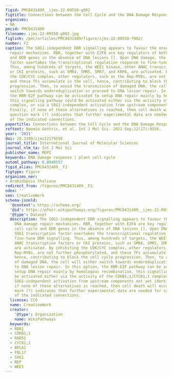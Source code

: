 ```yaml
---
figid: PMC8431409__ijms-22-09558-g002
figtitle: Connections between the Cell Cycle and the DNA Damage Response in Plants
organisms:
- NA
pmcid: PMC8431409
filename: ijms-22-09558-g002.jpg
figlink: /pmc/articles/PMC8431409/figure/ijms-22-09558-f002/
number: F2
caption: The SOG1-independent DDR signalling appears to favour the onset of DNA damage
  repair mechanisms. RBR, together with E2FA are key regulators of both cell cycle
  and DDR genes in the absence of DNA lesions []. Upon DNA damage, the SOG1 transcription
  factor overtakes the transcriptional regulation response to fine-tune DDR signalling.
  Thus, among hundreds of targets, the WEE1 kinase, other ANAC transcription factors
  or CKI proteins, such as SMR4, SMR5, SMR7, and KRP6, are activated. By inhibiting
  the CDK/CYC complex, other regulators, such as the Rep-MYBs, are not further phosphorylated,
  and these TFs accumulate in the cell, hence, contributing to block the cell cycle
  progression. Then, to avoid the transmission of damaged DNA, the cell will either
  switch towards endoreduplication or proceed to DNA lesion repair. In this option,
  the RBR-E2F pathway can be activated to setup DNA repair mainly by homologous recombination,
  this signalling pathway could be activated either via the activity of the CDKB1;1/CYCB1;1
  complex, or via a SOG1-independent activation from upstream components not yet identified.
  Finally, if none of these alternatives is reached, then cell death will occur. A
  question mark (?) indicates that further experimental data are needed for confirmation
  of the indicated connections.
papertitle: Connections between the Cell Cycle and the DNA Damage Response in Plants.
reftext: Naomie Gentric, et al. Int J Mol Sci. 2021 Sep;22(17):9558.
year: '2021'
doi: 10.3390/ijms22179558
journal_title: International Journal of Molecular Sciences
journal_nlm_ta: Int J Mol Sci
publisher_name: MDPI
keywords: DNA damage response | plant cell cycle
automl_pathway: 0.8940557
figid_alias: PMC8431409__F2
figtype: Figure
organisms_ner:
- Arabidopsis thaliana
redirect_from: /figures/PMC8431409__F2
ndex: ''
seo: CreativeWork
schema-jsonld:
  '@context': https://schema.org/
  '@id': https://pfocr.wikipathways.org/figures/PMC8431409__ijms-22-09558-g002.html
  '@type': Dataset
  description: The SOG1-independent DDR signalling appears to favour the onset of
    DNA damage repair mechanisms. RBR, together with E2FA are key regulators of both
    cell cycle and DDR genes in the absence of DNA lesions []. Upon DNA damage, the
    SOG1 transcription factor overtakes the transcriptional regulation response to
    fine-tune DDR signalling. Thus, among hundreds of targets, the WEE1 kinase, other
    ANAC transcription factors or CKI proteins, such as SMR4, SMR5, SMR7, and KRP6,
    are activated. By inhibiting the CDK/CYC complex, other regulators, such as the
    Rep-MYBs, are not further phosphorylated, and these TFs accumulate in the cell,
    hence, contributing to block the cell cycle progression. Then, to avoid the transmission
    of damaged DNA, the cell will either switch towards endoreduplication or proceed
    to DNA lesion repair. In this option, the RBR-E2F pathway can be activated to
    setup DNA repair mainly by homologous recombination, this signalling pathway could
    be activated either via the activity of the CDKB1;1/CYCB1;1 complex, or via a
    SOG1-independent activation from upstream components not yet identified. Finally,
    if none of these alternatives is reached, then cell death will occur. A question
    mark (?) indicates that further experimental data are needed for confirmation
    of the indicated connections.
  license: CC0
  name: CreativeWork
  creator:
    '@type': Organization
    name: WikiPathways
  keywords:
  - RBR1
  - CDKB1;1
  - RAD51
  - CYCB1;1
  - BRCA1
  - FBL17
  - SOG1
  - REP
  - WEE1
---
```

